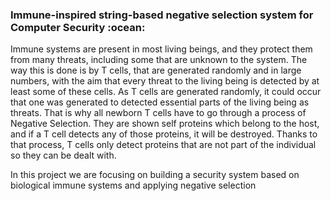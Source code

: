 <h3>Immune-inspired string-based negative selection system for Computer Security :ocean:</h3>

<p>Immune systems are present in most living beings, and they protect them from many threats, including some that are unknown to the system. The way this is done is by T cells, that are generated randomly and in large numbers, with the aim that every threat to the living being is detected by at least some of these cells. As T cells are generated randomly, it could occur that one was generated to detected essential parts of the living being as threats. That is why all newborn T cells have to go through a process of Negative Selection. They are shown self proteins which belong to the host, and if a T cell detects any of those proteins, it will be destroyed. Thanks to that process, T cells only detect proteins that are not part of the individual so they can be dealt with.</p>

</p>In this project we are focusing on building a security system based on biological immune systems and applying negative selection</p>
